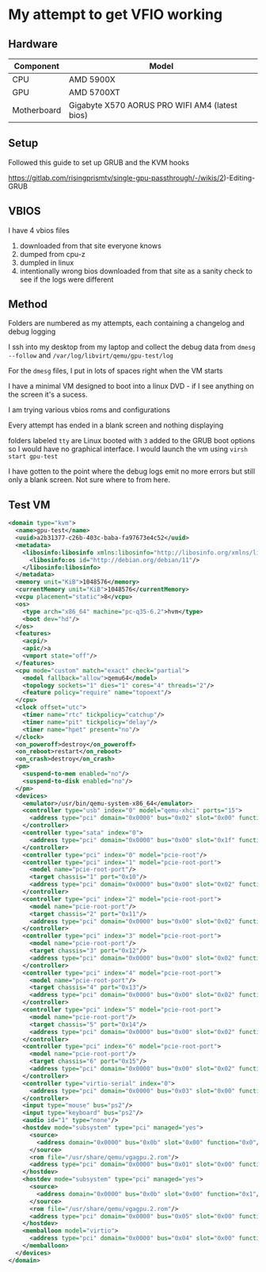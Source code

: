 # My attempt to get VFIO working


## Hardware

|Component|Model|
|-|-|
|CPU|AMD 5900X|
|GPU|AMD 5700XT|
|Motherboard|Gigabyte X570 AORUS PRO WIFI AM4 (latest bios)|

## Setup

Followed this guide to set up GRUB and the KVM hooks

https://gitlab.com/risingprismtv/single-gpu-passthrough/-/wikis/2)-Editing-GRUB

## VBIOS

I have 4 vbios files

1) downloaded from that site everyone knows
2) dumped from cpu-z
3) dumpled in linux
4) intentionally wrong bios downloaded from that site as a sanity check to see if the logs were different

## Method

Folders are numbered as my attempts, each containing a changelog and debug logging

I ssh into my desktop from my laptop and collect the debug data from `dmesg --follow` and `/var/log/libvirt/qemu/gpu-test/log`

For the `dmesg` files, I put in lots of spaces right when the VM starts

I have a minimal VM designed to boot into a linux DVD - if I see anything on the screen it's a sucess.

I am trying various vbios roms and configurations

Every attempt has ended in a blank screen and nothing displaying

folders labeled `tty` are Linux booted with `3` added to the GRUB boot options so I would have no graphical interface. I would launch the vm using `virsh start gpu-test`

I have gotten to the point where the debug logs emit no more errors but still only a blank screen. Not sure where to from here.

## Test VM

```xml
<domain type="kvm">
  <name>gpu-test</name>
  <uuid>a2b31377-c26b-403c-baba-fa97673e4c52</uuid>
  <metadata>
    <libosinfo:libosinfo xmlns:libosinfo="http://libosinfo.org/xmlns/libvirt/domain/1.0">
      <libosinfo:os id="http://debian.org/debian/11"/>
    </libosinfo:libosinfo>
  </metadata>
  <memory unit="KiB">1048576</memory>
  <currentMemory unit="KiB">1048576</currentMemory>
  <vcpu placement="static">8</vcpu>
  <os>
    <type arch="x86_64" machine="pc-q35-6.2">hvm</type>
    <boot dev="hd"/>
  </os>
  <features>
    <acpi/>
    <apic/>a
    <vmport state="off"/>
  </features>
  <cpu mode="custom" match="exact" check="partial">
    <model fallback="allow">qemu64</model>
    <topology sockets="1" dies="1" cores="4" threads="2"/>
    <feature policy="require" name="topoext"/>
  </cpu>
  <clock offset="utc">
    <timer name="rtc" tickpolicy="catchup"/>
    <timer name="pit" tickpolicy="delay"/>
    <timer name="hpet" present="no"/>
  </clock>
  <on_poweroff>destroy</on_poweroff>
  <on_reboot>restart</on_reboot>
  <on_crash>destroy</on_crash>
  <pm>
    <suspend-to-mem enabled="no"/>
    <suspend-to-disk enabled="no"/>
  </pm>
  <devices>
    <emulator>/usr/bin/qemu-system-x86_64</emulator>
    <controller type="usb" index="0" model="qemu-xhci" ports="15">
      <address type="pci" domain="0x0000" bus="0x02" slot="0x00" function="0x0"/>
    </controller>
    <controller type="sata" index="0">
      <address type="pci" domain="0x0000" bus="0x00" slot="0x1f" function="0x2"/>
    </controller>
    <controller type="pci" index="0" model="pcie-root"/>
    <controller type="pci" index="1" model="pcie-root-port">
      <model name="pcie-root-port"/>
      <target chassis="1" port="0x10"/>
      <address type="pci" domain="0x0000" bus="0x00" slot="0x02" function="0x0" multifunction="on"/>
    </controller>
    <controller type="pci" index="2" model="pcie-root-port">
      <model name="pcie-root-port"/>
      <target chassis="2" port="0x11"/>
      <address type="pci" domain="0x0000" bus="0x00" slot="0x02" function="0x1"/>
    </controller>
    <controller type="pci" index="3" model="pcie-root-port">
      <model name="pcie-root-port"/>
      <target chassis="3" port="0x12"/>
      <address type="pci" domain="0x0000" bus="0x00" slot="0x02" function="0x2"/>
    </controller>
    <controller type="pci" index="4" model="pcie-root-port">
      <model name="pcie-root-port"/>
      <target chassis="4" port="0x13"/>
      <address type="pci" domain="0x0000" bus="0x00" slot="0x02" function="0x3"/>
    </controller>
    <controller type="pci" index="5" model="pcie-root-port">
      <model name="pcie-root-port"/>
      <target chassis="5" port="0x14"/>
      <address type="pci" domain="0x0000" bus="0x00" slot="0x02" function="0x4"/>
    </controller>
    <controller type="pci" index="6" model="pcie-root-port">
      <model name="pcie-root-port"/>
      <target chassis="6" port="0x15"/>
      <address type="pci" domain="0x0000" bus="0x00" slot="0x02" function="0x5"/>
    </controller>
    <controller type="virtio-serial" index="0">
      <address type="pci" domain="0x0000" bus="0x03" slot="0x00" function="0x0"/>
    </controller>
    <input type="mouse" bus="ps2"/>
    <input type="keyboard" bus="ps2"/>
    <audio id="1" type="none"/>
    <hostdev mode="subsystem" type="pci" managed="yes">
      <source>
        <address domain="0x0000" bus="0x0b" slot="0x00" function="0x0"/>
      </source>
      <rom file="/usr/share/qemu/vgagpu.2.rom"/>
      <address type="pci" domain="0x0000" bus="0x01" slot="0x00" function="0x0"/>
    </hostdev>
    <hostdev mode="subsystem" type="pci" managed="yes">
      <source>
        <address domain="0x0000" bus="0x0b" slot="0x00" function="0x1"/>
      </source>
      <rom file="/usr/share/qemu/vgagpu.2.rom"/>
      <address type="pci" domain="0x0000" bus="0x05" slot="0x00" function="0x0"/>
    </hostdev>
    <memballoon model="virtio">
      <address type="pci" domain="0x0000" bus="0x04" slot="0x00" function="0x0"/>
    </memballoon>
  </devices>
</domain>
```